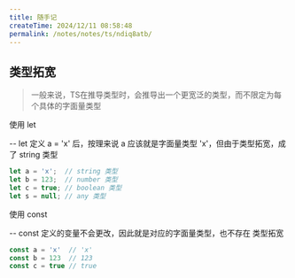 ```yaml
---
title: 随手记
createTime: 2024/12/11 08:58:48
permalink: /notes/notes/ts/ndiq8atb/
---
```

## 类型拓宽

> 一般来说，TS在推导类型时，会推导出一个更宽泛的类型，而不限定为每个具体的字面量类型

使用 let

 -- let 定义 a = 'x' 后，按理来说 a 应该就是字面量类型 'x'，但由于类型拓宽，成了 string 类型



```typescript
let a = 'x';  // string 类型
let b = 123;  // number 类型
let c = true; // boolean 类型
let s = null; // any 类型
```

使用 const

 -- const 定义的变量不会更改，因此就是对应的字面量类型，也不存在 类型拓宽

```typescript
const a = 'x'  // 'x'
const b = 123  // 123
const c = true // true
```

